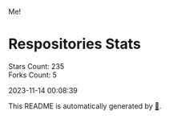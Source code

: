 Me!

# Respositories Stats
Stars Count: 235  
Forks Count: 5

2023-11-14 00:08:39  

This README is automatically generated by [🐰](https://github.com/rnitta/rnitta).
